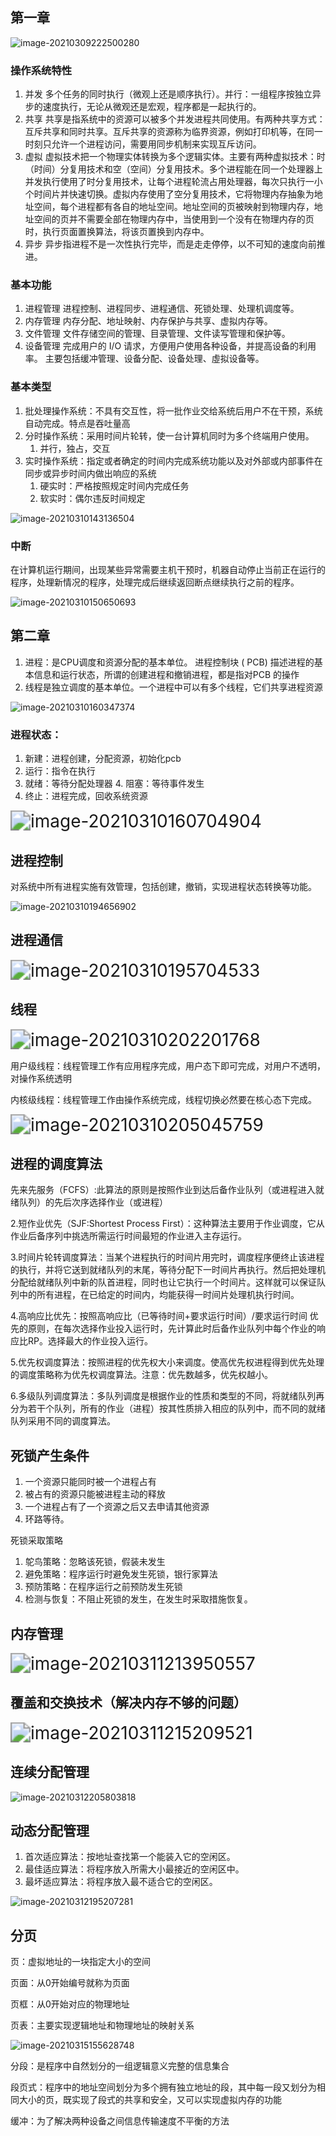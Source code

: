 ## 第一章

![image-20210309222500280](D:\notes\images\image-20210309222500280-1616978507261.png)

### 操作系统特性

1. 并发
多个任务的同时执行（微观上还是顺序执行）。并行：一组程序按独立异步的速度执行，无论从微观还是宏观，程序都是一起执行的。
2. 共享
共享是指系统中的资源可以被多个并发进程共同使用。有两种共享方式：互斥共享和同时共享。互斥共享的资源称为临界资源，例如打印机等，在同一时刻只允许一个进程访问，需要用同步机制来实现互斥访问。
3. 虚拟
虚拟技术把一个物理实体转换为多个逻辑实体。主要有两种虚拟技术：时（时间）分复用技术和空（空间）分复用技术。多个进程能在同一个处理器上并发执行使用了时分复用技术，让每个进程轮流占用处理器，每次只执行一小个时间片并快速切换。虚拟内存使用了空分复用技术，它将物理内存抽象为地址空间，每个进程都有各自的地址空间。地址空间的页被映射到物理内存，地址空间的页并不需要全部在物理内存中，当使用到一个没有在物理内存的页时，执行页面置换算法，将该页置换到内存中。
4. 异步
异步指进程不是一次性执行完毕，而是走走停停，以不可知的速度向前推进。

### 基本功能

1. 进程管理
进程控制、进程同步、进程通信、死锁处理、处理机调度等。
2. 内存管理
内存分配、地址映射、内存保护与共享、虚拟内存等。
3. 文件管理
文件存储空间的管理、目录管理、文件读写管理和保护等。
4. 设备管理
完成用户的 I/O 请求，方便用户使用各种设备，并提高设备的利用率。
主要包括缓冲管理、设备分配、设备处理、虛拟设备等。

### 基本类型

1. 批处理操作系统：不具有交互性，将一批作业交给系统后用户不在干预，系统自动完成。特点是吞吐量高
2. 分时操作系统：采用时间片轮转，使一台计算机同时为多个终端用户使用。
   1. 并行，独占，交互
3. 实时操作系统：指定或者确定的时间内完成系统功能以及对外部或内部事件在同步或异步时间内做出响应的系统
   1. 硬实时：严格按照规定时间内完成任务
   2. 软实时：偶尔违反时间规定

![image-20210310143136504](D:\notes\images\image-20210310143136504.png)

### 中断

在计算机运行期间，出现某些异常需要主机干预时，机器自动停止当前正在运行的程序，处理新情况的程序，处理完成后继续返回断点继续执行之前的程序。

![image-20210310150650693](D:\notes\images\image-20210310150650693.png)

## 第二章

1. 进程：是CPU调度和资源分配的基本单位。
进程控制块 ( PCB) 描述进程的基本信息和运行状态，所谓的创建进程和撤销进程，都是指对PCB 的操作
2. 线程是独立调度的基本单位。一个进程中可以有多个线程，它们共享进程资源

![image-20210310160347374](D:\notes\images\image-20210310160347374.png)



### 进程状态：

1. 新建：进程创建，分配资源，初始化pcb
2. 运行：指令在执行
3. 就绪：等待分配处理器
   4. 阻塞：等待事件发生
5. 终止：进程完成，回收系统资源

<img src="D:\notes\images\image-20210310160704904.png" alt="image-20210310160704904" style="zoom:200%;" />

## 进程控制

对系统中所有进程实施有效管理，包括创建，撤销，实现进程状态转换等功能。

![image-20210310194656902](D:\notes\images\image-20210310194656902.png)



## 进程通信

<img src="D:\notes\images\image-20210310195704533.png" alt="image-20210310195704533" style="zoom:200%;" />

## 线程

<img src="D:\notes\images\image-20210310202201768.png" alt="image-20210310202201768" style="zoom:200%;" />

用户级线程：线程管理工作有应用程序完成，用户态下即可完成，对用户不透明，对操作系统透明

内核级线程：线程管理工作由操作系统完成，线程切换必然要在核心态下完成。

<img src="D:\notes\images\image-20210310205045759.png" alt="image-20210310205045759" style="zoom:200%;" />

## 进程的调度算法

先来先服务（FCFS）:此算法的原则是按照作业到达后备作业队列（或进程进入就绪队列）的先后次序选择作业（或进程）

2.短作业优先（SJF:Shortest Process First）：这种算法主要用于作业调度，它从作业后备序列中挑选所需运行时间最短的作业进入主存运行。

3.时间片轮转调度算法：当某个进程执行的时间片用完时，调度程序便终止该进程的执行，并将它送到就绪队列的末尾，等待分配下一时间片再执行。然后把处理机分配给就绪队列中新的队首进程，同时也让它执行一个时间片。这样就可以保证队列中的所有进程，在已给定的时间内，均能获得一时间片处理机执行时间。

4.高响应比优先：按照高响应比（已等待时间+要求运行时间）/要求运行时间 优先的原则，在每次选择作业投入运行时，先计算此时后备作业队列中每个作业的响应比RP。选择最大的作业投入运行。

5.优先权调度算法：按照进程的优先权大小来调度。使高优先权进程得到优先处理的调度策略称为优先权调度算法。注意：优先数越多，优先权越小。

6.多级队列调度算法：多队列调度是根据作业的性质和类型的不同，将就绪队列再分为若干个队列，所有的作业（进程）按其性质排入相应的队列中，而不同的就绪队列采用不同的调度算法。

## 死锁产生条件

1. 一个资源只能同时被一个进程占有
2. 被占有的资源只能被进程主动的释放
3. 一个进程占有了一个资源之后又去申请其他资源
4. 环路等待。

死锁采取策略

1. 鸵鸟策略：忽略该死锁，假装未发生
2. 避免策略：程序运行时避免发生死锁，银行家算法
3. 预防策略：在程序运行之前预防发生死锁
4. 检测与恢复：不阻止死锁的发生，在发生时采取措施恢复。

## 内存管理

<img src="D:\notes\images\image-20210311213950557.png" alt="image-20210311213950557" style="zoom:200%;" />



## 覆盖和交换技术（解决内存不够的问题）

<img src="D:\notes\images\image-20210311215209521.png" alt="image-20210311215209521" style="zoom:200%;" />

## 连续分配管理

![image-20210312205803818](D:\notes\images\image-20210312205803818.png)

## 动态分配管理

1. 首次适应算法：按地址查找第一个能装入它的空闲区。
2. 最佳适应算法：将程序放入所需大小最接近的空闲区中。
3. 最坏适应算法：将程序放入最不适合它的空闲区。

![image-20210312195207281](D:\notes\images\image-20210312195207281.png)

## 分页

页：虚拟地址的一块指定大小的空间

页面：从0开始编号就称为页面

页框：从0开始对应的物理地址

页表：主要实现逻辑地址和物理地址的映射关系

![image-20210315155628748](D:\notes\images\image-20210315155628748.png)

分段：是程序中自然划分的一组逻辑意义完整的信息集合

段页式：程序中的地址空间划分为多个拥有独立地址的段，其中每一段又划分为相同大小的页，既实现了段式的共享和安全，又可以实现虚拟内存的功能

缓冲：为了解决两种设备之间信息传输速度不平衡的方法